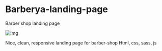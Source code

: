 # Barberya-landing-page
Barber shop landing page

![img](https://i.ibb.co/PD0R7By/barberya1.jpg)

Nice, clean, responsive landing page for barber-shop
Html, css, sass, js
